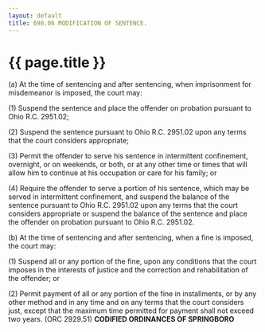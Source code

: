 ```yaml
---
layout: default 
title: 698.06 MODIFICATION OF SENTENCE.
---
```


{{ page.title }}
================

​(a) At the time of sentencing and after sentencing, when imprisonment
for misdemeanor is imposed, the court may:

​(1) Suspend the sentence and place the offender on probation pursuant
to Ohio R.C. 2951.02;

​(2) Suspend the sentence pursuant to Ohio R.C. 2951.02 upon any terms
that the court considers appropriate;

​(3) Permit the offender to serve his sentence in intermittent
confinement, overnight, or on weekends, or both, or at any other time or
times that will allow him to continue at his occupation or care for his
family; or

​(4) Require the offender to serve a portion of his sentence, which may
be served in intermittent confinement, and suspend the balance of the
sentence pursuant to Ohio R.C. 2951.02 upon any terms that the court
considers appropriate or suspend the balance of the sentence and place
the offender on probation pursuant to Ohio R.C. 2951.02.

​(b) At the time of sentencing and after sentencing, when a fine is
imposed, the court may:

​(1) Suspend all or any portion of the fine, upon any conditions that
the court imposes in the interests of justice and the correction and
rehabilitation of the offender; or

​(2) Permit payment of all or any portion of the fine in installments,
or by any other method and in any time and on any terms that the court
considers just, except that the maximum time permitted for payment shall
not exceed two years. (ORC 2929.51) **CODIFIED ORDINANCES OF
SPRINGBORO**
